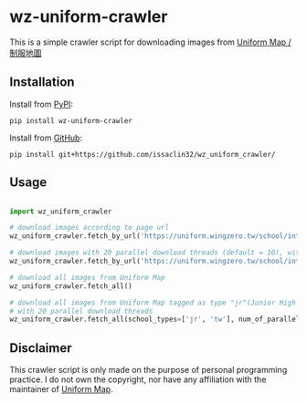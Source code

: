 ﻿# wz-uniform-crawler
This is a simple crawler script for downloading images from [Uniform Map / 制服地圖](http://uniform.wingzero.tw/)

## Installation
Install from [PyPI](https://pypi.org/):

```
pip install wz-uniform-crawler
```

Install from [GitHub](https://github.com/):

```
pip install git+https://github.com/issaclin32/wz_uniform_crawler/
```


## Usage
```python

import wz_uniform_crawler

# download images according to page url
wz_uniform_crawler.fetch_by_url('https://uniform.wingzero.tw/school/intro/jr/198')

# download images with 20 parallel download threads (default = 10), without showing messages.
wz_uniform_crawler.fetch_by_url('https://uniform.wingzero.tw/school/intro/jr/198', num_of_parallel_downloads=20, verbose=False)

# download all images from Uniform Map
wz_uniform_crawler.fetch_all()

# download all images from Uniform Map tagged as type "jr"(Junior High Schools in Taiwan) and "tw" (High Schools in Taiwan)
# with 20 parallel download threads
wz_uniform_crawler.fetch_all(school_types=['jr', 'tw'], num_of_parallel_downloads=20)

```

## Disclaimer
This crawler script is only made on the purpose of personal programming practice. I do not own the copyright, nor have any affiliation with the maintainer of [Uniform Map](http://uniform.wingzero.tw/).